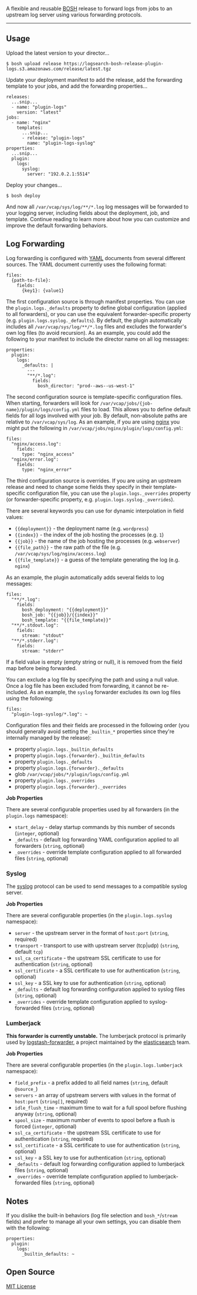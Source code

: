 A flexible and reusable [BOSH](http://docs.cloudfoundry.org/bosh/) release to forward logs from jobs to an upstream log
server using various forwarding protocols.


---


## Usage

Upload the latest version to your director...

    $ bosh upload release https://logsearch-bosh-release-plugin-logs.s3.amazonaws.com/release/latest.tgz

Update your deployment manifest to add the release, add the forwarding template to your jobs, and add the forwarding
properties...

    releases:
      ...snip...
      - name: "plugin-logs"
        version: "latest"
    jobs:
      - name: "nginx"
        templates:
          ...snip...
          - release: "plugin-logs"
            name: "plugin-logs-syslog"
    properties:
      ...snip...
      plugin:
        logs:
          syslog:
            server: "192.0.2.1:5514"

Deploy your changes...

    $ bosh deploy

And now all `/var/vcap/sys/log/**/*.log` log messages will be forwarded to your logging server, including fields about
the deployment, job, and template. Continue reading to learn more about how you can customize and improve the default
forwarding behaviors.


## Log Forwarding

Log forwarding is configured with [YAML](http://www.yaml.org/) documents from several different sources. The YAML
document currently uses the following format:

    files:
      {path-to-file}:
        fields:
          {key1}: {value1}

The first configuration source is through manifest properties. You can use the `plugin.logs._defaults` property to
define global configuration (applied to all forwarders), or you can use the equivalent forwarder-specific property
(e.g. `plugin.logs.syslog._defaults`). By default, the plugin automatically includes all
`/var/vcap/sys/log/**/*.log` files and excludes the forwarder's own log files (to avoid recursion). As an example, you
could add the following to your manifest to include the director name on all log messages:

    properties:
      plugin:
        logs:
          _defaults: |
            ---
            "**/*.log":
              fields:
                bosh_director: "prod--aws--us-west-1"

The second configuration source is template-specific configuration files. When starting, forwarders will look for
`/var/vcap/jobs/{job-name}/plugin/logs/config.yml` files to load. This allows you to define default fields for all
logs involved with your job. By default, non-absolute paths are relative to `/var/vcap/sys/log`. As an example, if
you are using [nginx](http://nginx.org/) you might put the following in `/var/vcap/jobs/nginx/plugin/logs/config.yml`:

    files:
      "nginx/access.log":
        fields:
          type: "nginx_access"
      "nginx/error.log":
        fields:
          type: "nginx_error"

The third configuration source is overrides. If you are using an upstream release and need to change some fields they
specify in their template-specific configuration file, you can use the `plugin.logs._overrides` property (or
forwarder-specific property, e.g. `plugin.logs.syslog._overrides`).

There are several keywords you can use for dynamic interpolation in field values:

 * `{{deployment}}` - the deployment name (e.g. `wordpress`)
 * `{{index}}` - the index of the job hosting the processes (e.g. `1`)
 * `{{job}}` - the name of the job hosting the processes (e.g. `webserver`)
 * `{{file_path}}` - the raw path of the file (e.g. `/var/vcap/sys/log/nginx/access.log`)
 * `{{file_template}}` - a guess of the template generating the log (e.g. `nginx`)

As an example, the plugin automatically adds several fields to log messages:

    files:
      "**/*.log":
        fields:
          bosh_deployment: "{{deployment}}"
          bosh_job: "{{job}}/{{index}}"
          bosh_template: "{{file_template}}"
      "**/*.stdout.log":
        fields:
          stream: "stdout"
      "**/*.stderr.log":
        fields:
          stream: "stderr"


If a field value is empty (empty string or null), it is removed from the field map before being forwarded.

You can exclude a log file by specifying the path and using a null value. Once a log file has been excluded from
forwarding, it cannot be re-included. As an example, the `syslog` forwarder excludes its own log files using the
following:

    files:
      "plugin-logs-syslog/*.log": ~

Configuration files and their fields are processed in the following order (you should generally avoid setting the
`_builtin_*` properties since they're internally managed by the release):

 * property `plugin.logs._builtin_defaults`
 * property `plugin.logs.{forwarder}._builtin_defaults`
 * property `plugin.logs._defaults`
 * property `plugin.logs.{forwarder}._defaults`
 * glob `/var/vcap/jobs/*/plugin/logs/config.yml`
 * property `plugin.logs._overrides`
 * property `plugin.logs.{forwarder}._overrides`

**Job Properties**

There are several configurable properties used by all forwarders (in the `plugin.logs` namespace):

 * `start_delay` - delay startup commands by this number of seconds (`integer`, optional)
 * `_defaults` - default log forwarding YAML configuration applied to all forwarders (`string`, optional)
 * `_overrides` - override template configuration applied to all forwarded files (`string`, optional)


### Syslog

The [syslog](http://en.wikipedia.org/wiki/Syslog) protocol can be used to send messages to a compatible syslog server.

**Job Properties**

There are several configurable properties (in the `plugin.logs.syslog` namespace):

 * `server` - the upstream server in the format of `host:port` (`string`, required)
 * `transport` - transport to use with upstream server (tcp|udp) (`string`, default `tcp`)
 * `ssl_ca_certificate` - the upstream SSL certificate to use for authentication (`string`, optional)
 * `ssl_certificate` - a SSL certificate to use for authentication (`string`, optional)
 * `ssl_key` - a SSL key to use for authentication (`string`, optional)
 * `_defaults` - default log forwarding configuration applied to syslog files (`string`, optional)
 * `_overrides` - override template configuration applied to syslog-forwarded files (`string`, optional)


### Lumberjack

**This forwarder is currently unstable.** The lumberjack protocol is primarily used by
[logstash-forwarder](https://github.com/elasticsearch/logstash-forwarder), a project maintained by the
[elasticsearch](https://github.com/elasticsearch) team.

**Job Properties**

There are several configurable properties (in the `plugin.logs.lumberjack` namespace):

 * `field_prefix` - a prefix added to all field names (`string`, default `@source_`)
 * `servers` - an array of upstream servers with values in the format of `host:port` (`string[]`, required)
 * `idle_flush_time` - maximum time to wait for a full spool before flushing anyway (`string`, optional)
 * `spool_size` - maximum number of events to spool before a flush is forced (`integer`, optional)
 * `ssl_ca_certificate` - the upstream SSL certificate to use for authentication (`string`, required)
 * `ssl_certificate` - a SSL certificate to use for authentication (`string`, optional)
 * `ssl_key` - a SSL key to use for authentication (`string`, optional)
 * `_defaults` - default log forwarding configuration applied to lumberjack files (`string`, optional)
 * `_overrides` - override template configuration applied to lumberjack-forwarded files (`string`, optional)


## Notes

If you dislike the built-in behaviors (log file selection and `bosh_*`/`stream` fields) and prefer to manage all your
own settings, you can disable them with the following:

    properties:
      plugin:
        logs:
          _builtin_defaults: ~


## Open Source

[MIT License](./LICENSE)
